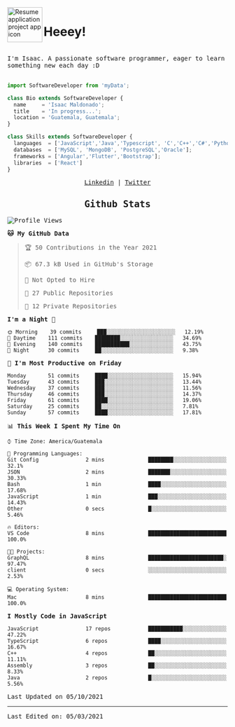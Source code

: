 <img align="left" width="80" height="80" src="https://raw.githubusercontent.com/sidbelbase/sidbelbase/master/wave.gif" alt="Resume application project app icon">

# Heeey!
 
</br>
 
<samp>
I'm Isaac. A passionate software programmer, eager to learn something new each day :D
</samp>
</br></br>



```js
import SoftwareDeveloper from 'myData';

class Bio extends SoftwareDeveloper {
  name     = 'Isaac Maldonado';
  title    = 'In progress...';
  location = 'Guatemala, Guatemala';
}

class Skills extends SoftwareDeveloper {
  languages  = ['JavaScript','Java','Typescript', 'C','C++','C#','Python','Assembly','Dart','Go'];
  databases  = ['MySQL', 'MongoDB', 'PostgreSQL','Oracle'];
  frameworks = ['Angular','Flutter','Bootstrap'];
  libraries  = ['React']
}
```

</p>
<samp>
<p align="center">
<a href="www.linkedin.com/in/isaac-maldonado-4745b2194">Linkedin</a> | <a href="https://twitter.com/Anaklusmos99">Twitter</a>
</p>

<h2 align="center"><samp>Github Stats</samp></h2>

<!--START_SECTION:waka-->
![Profile Views](http://img.shields.io/badge/Profile%20Views-1-blue)

**🐱 My GitHub Data** 

> 🏆 50 Contributions in the Year 2021
 > 
> 📦 67.3 kB Used in GitHub's Storage 
 > 
> 🚫 Not Opted to Hire
 > 
> 📜 27 Public Repositories 
 > 
> 🔑 12 Private Repositories  
 > 
**I'm a Night 🦉** 

```text
🌞 Morning    39 commits     ███░░░░░░░░░░░░░░░░░░░░░░   12.19% 
🌆 Daytime    111 commits    ████████░░░░░░░░░░░░░░░░░   34.69% 
🌃 Evening    140 commits    ███████████░░░░░░░░░░░░░░   43.75% 
🌙 Night      30 commits     ██░░░░░░░░░░░░░░░░░░░░░░░   9.38%

```
📅 **I'm Most Productive on Friday** 

```text
Monday       51 commits     ████░░░░░░░░░░░░░░░░░░░░░   15.94% 
Tuesday      43 commits     ███░░░░░░░░░░░░░░░░░░░░░░   13.44% 
Wednesday    37 commits     ███░░░░░░░░░░░░░░░░░░░░░░   11.56% 
Thursday     46 commits     ███░░░░░░░░░░░░░░░░░░░░░░   14.37% 
Friday       61 commits     ████░░░░░░░░░░░░░░░░░░░░░   19.06% 
Saturday     25 commits     ██░░░░░░░░░░░░░░░░░░░░░░░   7.81% 
Sunday       57 commits     ████░░░░░░░░░░░░░░░░░░░░░   17.81%

```


📊 **This Week I Spent My Time On** 

```text
⌚︎ Time Zone: America/Guatemala

💬 Programming Languages: 
Git Config               2 mins              ████████░░░░░░░░░░░░░░░░░   32.1% 
JSON                     2 mins              ███████░░░░░░░░░░░░░░░░░░   30.33% 
Bash                     1 min               ████░░░░░░░░░░░░░░░░░░░░░   17.68% 
JavaScript               1 min               ███░░░░░░░░░░░░░░░░░░░░░░   14.43% 
Other                    0 secs              █░░░░░░░░░░░░░░░░░░░░░░░░   5.46%

🔥 Editors: 
VS Code                  8 mins              █████████████████████████   100.0%

🐱‍💻 Projects: 
GraphQL                  8 mins              ████████████████████████░   97.47% 
client                   0 secs              ░░░░░░░░░░░░░░░░░░░░░░░░░   2.53%

💻 Operating System: 
Mac                      8 mins              █████████████████████████   100.0%

```

**I Mostly Code in JavaScript** 

```text
JavaScript               17 repos            ███████████░░░░░░░░░░░░░░   47.22% 
TypeScript               6 repos             ████░░░░░░░░░░░░░░░░░░░░░   16.67% 
C++                      4 repos             ██░░░░░░░░░░░░░░░░░░░░░░░   11.11% 
Assembly                 3 repos             ██░░░░░░░░░░░░░░░░░░░░░░░   8.33% 
Java                     2 repos             █░░░░░░░░░░░░░░░░░░░░░░░░   5.56%

```



 Last Updated on 05/10/2021
<!--END_SECTION:waka-->

------

Last Edited on: 05/03/2021

